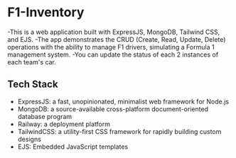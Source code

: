 # F1-Inventory

-This is a web application built with ExpressJS, MongoDB, Tailwind CSS, and EJS.
-The app demonstrates the CRUD (Create, Read, Update, Delete) operations with the ability to manage F1 drivers, simulating a Formula 1 management system.
-You can update the status of each 2 instances of each team's car.

## Tech Stack

- ExpressJS: a fast, unopinionated, minimalist web framework for Node.js
- MongoDB: a source-available cross-platform document-oriented database program
- Railway: a deployment platform
- TailwindCSS: a utility-first CSS framework for rapidly building custom designs
- EJS: Embedded JavaScript templates
